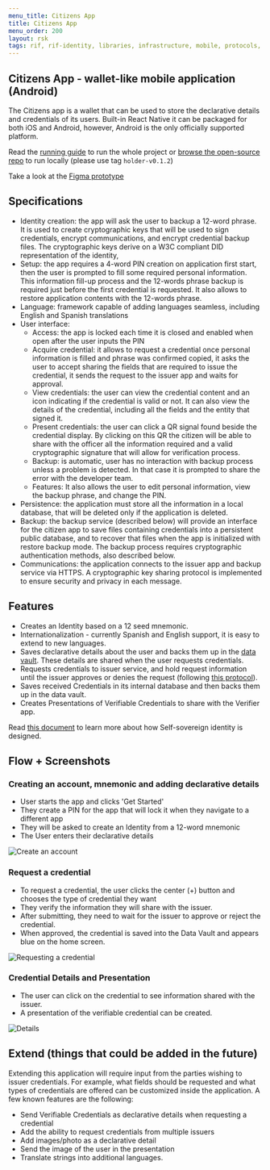```yaml
---
menu_title: Citizens App
title: Citizens App
menu_order: 200
layout: rsk
tags: rif, rif-identity, libraries, infrastructure, mobile, protocols, mvp, design, rbtc, defi, decentralized, quick-start, guides, tutorial, networks, dapps, tools, rootstock, rsk, ethereum, smart-contracts, install, get-started, how-to, mainnet, testnet, contracts, wallets, web3, crypto
---
```


## Citizens App - wallet-like mobile application (Android)

The Citizens app is a wallet that can be used to store the declarative details and credentials of its users. Built-in React Native it can be packaged for both iOS and Android, however, Android is the only officially supported platform.

Read the [running guide](../../run) to run the whole project or [browse the open-source repo](https://github.com/rsksmart/rif-identity-ui/tree/holder-v0.1.2/apps/IdentityApp) to run locally (please use tag `holder-v0.1.2`)

Take a look at the [Figma prototype](https://www.figma.com/proto/KFwPTkCesIMlnutNDqJQLD/Gibraltar-Identity?node-id=0%3A1&scaling=scale-down)

## Specifications

- Identity creation: the app will ask the user to backup a 12-word phrase. It is used to create cryptographic keys that will be used to sign credentials, encrypt communications, and encrypt credential backup files. The cryptographic keys derive on a W3C compliant DID representation of the identity,
- Setup: the app requires a 4-word PIN creation on application first start, then the user is prompted to fill some required personal information. This information fill-up process and the 12-words phrase backup is required just before the first credential is requested. It also allows to restore application contents with the 12-words phrase.
- Language: framework capable of adding languages seamless, including English and Spanish translations
- User interface:
  - Access: the app is locked each time it is closed and enabled when open after the user inputs the PIN
  - Acquire credential: it allows to request a credential once personal information is filled and phrase was confirmed copied, it asks the user to accept sharing the fields that are required to issue the credential, it sends the request to the issuer app and waits for approval.
  - View credentials: the user can view the credential content and an icon indicating if the credential is valid or not. It can also view the details of the credential, including all the fields and the entity that signed it.
  - Present credentials: the user can click a QR signal found beside the credential display. By clicking on this QR the citizen will be able to share with the officer all the information required and a valid cryptographic signature that will allow for verification process.
  - Backup: is automatic, user has no interaction with backup process unless a problem is detected. In that case it is prompted to share the error with the developer team.
  - Features: It also allows the user to edit personal information, view the backup phrase, and change the PIN.
- Persistence: the application must store all the information in a local database, that will be deleted only if the application is deleted.
- Backup: the backup service (described below) will provide an interface for the citizen app to save files containing credentials into a persistent public database, and to recover that files when the app is initialized with restore backup mode. The backup process requires cryptographic authentication methods, also described below.
- Communications: the application connects to the issuer app and backup service via HTTPS. A cryptographic key sharing protocol is implemented to ensure security and privacy in each message.

## Features

- Creates an Identity based on a 12 seed mnemonic.
- Internationalization - currently Spanish and English support, it is easy to extend to new languages.
- Saves declarative details about the user and backs them up in the [data vault](/rif/identity/data-vault). These details are shared when the user requests credentials.
- Requests credentials to issuer service, and hold request information until the issuer approves or denies the request (following [this protocol](../../../specs/credential-requests)).
- Saves received Credentials in its internal database and then backs them up in the data vault.
- Creates Presentations of Verifiable Credentials to share with the Verifier app.

Read [this document](../../../specs) to learn more about how Self-sovereign identity is designed.

## Flow + Screenshots

### Creating an account, mnemonic and adding declarative details

- User starts the app and clicks 'Get Started'
- They create a PIN for the app that will lock it when they navigate to a different app
- They will be asked to create an Identity from a 12-word mnemonic
- The User enters their declarative details

![Create an account](../../assets/img/applications/holder-app/create-account.jpg)

### Request a credential

- To request a credential, the user clicks the center (+) button and chooses the type of credential they want
- They verify the information they will share with the issuer.
- After submitting, they need to wait for the issuer to approve or reject the credential.
- When approved, the credential is saved into the Data Vault and appears blue on the home screen.

![Requesting a credential](../../assets/img/applications/holder-app/request-credential.jpg)

### Credential Details and Presentation

- The user can click on the credential to see information shared with the issuer.
- A presentation of the verifiable credential can be created.

![Details](../../assets/img/applications/holder-app/credential-display.jpg)

## Extend (things that could be added in the future)

Extending this application will require input from the parties wishing to issuer credentials. For example, what fields should be requested and what types of credentials are offered can be customized inside the application. A few known features are the following:

- Send Verifiable Credentials as declarative details when requesting a credential
- Add the ability to request credentials from multiple issuers
- Add images/photo as a declarative detail
- Send the image of the user in the presentation
- Translate strings into additional languages.
